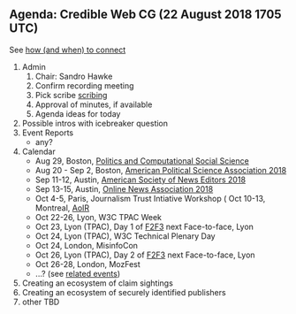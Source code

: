## Agenda: Credible Web CG (22 August 2018 1705 UTC)

See [how (and when) to connect](../how-to-connect.md)

1. Admin
    1. Chair: Sandro Hawke
    1. Confirm recording meeting
    1. Pick scribe [scribing](../scribing.html)
    1. Approval of minutes, if available
    1. Agenda ideas for today
1. Possible intros with icebreaker question
1. Event Reports
    * any?
1. Calendar
    * Aug 29, Boston, [Politics and Computational Social Science ](https://web.northeastern.edu/nulab/pacss/)
    * Aug 20 - Sep 2, Boston, [American Political Science Association 2018](https://connect.apsanet.org/apsa2018/)
    * Sep 11-12, Austin, [American Society of News Editors 2018](https://www.asne.org/blog_home.asp?display=2346)
    * Sep 13-15, Austin, [Online News Association 2018](https://ona18.journalists.org/)
    * Oct 4-5, Paris, Journalism Trust Intiative Workshop
    ( Oct 10-13, Montreal, [AoIR](https://www.conftool.com/aoir2018/sessions.php)
    * Oct 22-26, Lyon, W3C TPAC Week
    * Oct 23, Lyon (TPAC), Day 1 of [F2F3](f2f3.md) next Face-to-face, Lyon
    * Oct 24, Lyon (TPAC), W3C Technical Plenary Day
    * Oct 24, London, MisinfoCon
    * Oct 26, Lyon (TPAC), Day 2 of [F2F3](f2f3.md) next Face-to-face, Lyon
    * Oct 26-28, London, MozFest
    * ...?   (see [related events](https://calendar.google.com/calendar/embed?src=certifiedcontentcoalition.org_9cd49bitubv0sicvpt6gvf9km0%40group.calendar.google.com))
1. Creating an ecosystem of claim sightings
1. Creating an ecosystem of securely identified publishers
1. other TBD
